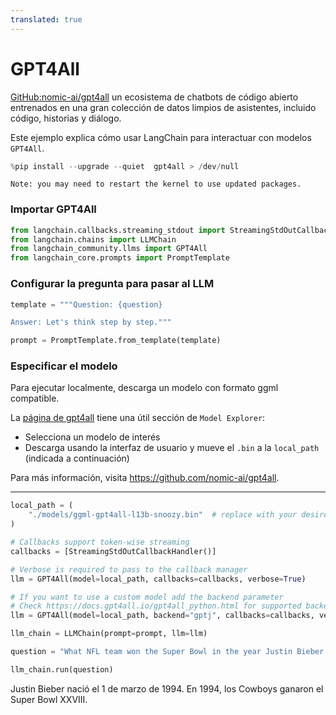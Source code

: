 ```yaml
---
translated: true
---
```


# GPT4All

[GitHub:nomic-ai/gpt4all](https://github.com/nomic-ai/gpt4all) un ecosistema de chatbots de código abierto entrenados en una gran colección de datos limpios de asistentes, incluido código, historias y diálogo.

Este ejemplo explica cómo usar LangChain para interactuar con modelos `GPT4All`.

```python
%pip install --upgrade --quiet  gpt4all > /dev/null
```

```output
Note: you may need to restart the kernel to use updated packages.
```

### Importar GPT4All

```python
from langchain.callbacks.streaming_stdout import StreamingStdOutCallbackHandler
from langchain.chains import LLMChain
from langchain_community.llms import GPT4All
from langchain_core.prompts import PromptTemplate
```

### Configurar la pregunta para pasar al LLM

```python
template = """Question: {question}

Answer: Let's think step by step."""

prompt = PromptTemplate.from_template(template)
```

### Especificar el modelo

Para ejecutar localmente, descarga un modelo con formato ggml compatible.

La [página de gpt4all](https://gpt4all.io/index.html) tiene una útil sección de `Model Explorer`:

* Selecciona un modelo de interés
* Descarga usando la interfaz de usuario y mueve el `.bin` a la `local_path` (indicada a continuación)

Para más información, visita https://github.com/nomic-ai/gpt4all.

---

```python
local_path = (
    "./models/ggml-gpt4all-l13b-snoozy.bin"  # replace with your desired local file path
)
```

```python
# Callbacks support token-wise streaming
callbacks = [StreamingStdOutCallbackHandler()]

# Verbose is required to pass to the callback manager
llm = GPT4All(model=local_path, callbacks=callbacks, verbose=True)

# If you want to use a custom model add the backend parameter
# Check https://docs.gpt4all.io/gpt4all_python.html for supported backends
llm = GPT4All(model=local_path, backend="gptj", callbacks=callbacks, verbose=True)
```

```python
llm_chain = LLMChain(prompt=prompt, llm=llm)
```

```python
question = "What NFL team won the Super Bowl in the year Justin Bieber was born?"

llm_chain.run(question)
```

Justin Bieber nació el 1 de marzo de 1994. En 1994, los Cowboys ganaron el Super Bowl XXVIII.
